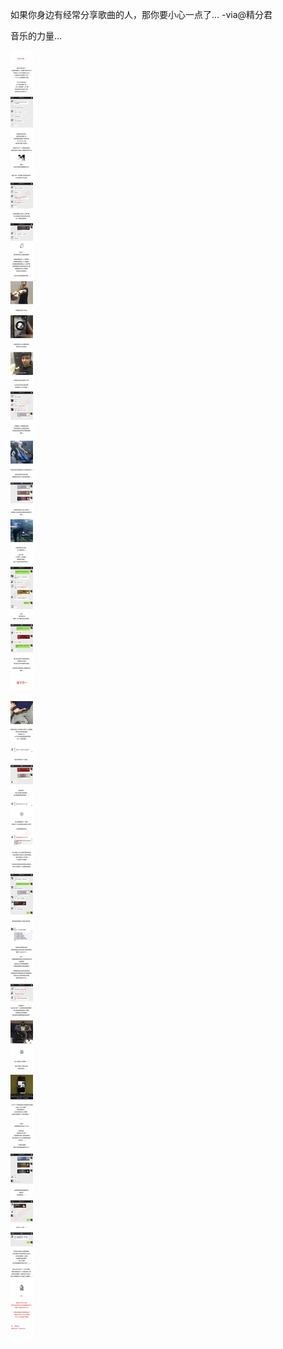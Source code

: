 如果你身边有经常分享歌曲的人，那你要小心一点了… -via@精分君

音乐的力量...

![dedd309438904c0aa37e016e2f02879c.jpg](https://raw.githubusercontent.com/wxlzmt/cdn1/master/ext/qw/groups/30048/dedd309438904c0aa37e016e2f02879c.jpg)

![960ecaad157b46d6a5ac90d34f666167.jpg](https://raw.githubusercontent.com/wxlzmt/cdn1/master/ext/qw/groups/30048/960ecaad157b46d6a5ac90d34f666167.jpg)
